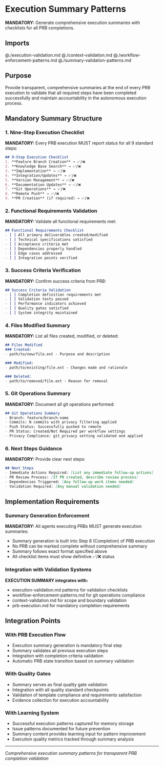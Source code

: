 # Execution Summary Patterns

**MANDATORY:** Generate comprehensive execution summaries with checklists for all PRB completions.

## Imports

@./execution-validation.md
@./context-validation.md
@./workflow-enforcement-patterns.md
@./summary-validation-patterns.md

## Purpose

Provide transparent, comprehensive summaries at the end of every PRB execution to validate that all required steps have been completed successfully and maintain accountability in the autonomous execution process.

## Mandatory Summary Structure

### 1. Nine-Step Execution Checklist
**MANDATORY:** Every PRB execution MUST report status for all 9 standard steps:

```markdown
## 9-Step Execution Checklist
1. **Feature Branch Creation** → ✅/❌
2. **Knowledge Base Search** → ✅/❌  
3. **Implementation** → ✅/❌
4. **Integration/Updates** → ✅/❌
5. **Version Management** → ✅/❌
6. **Documentation Updates** → ✅/❌
7. **Git Operations** → ✅/❌
8. **Remote Push** → ✅/❌
9. **PR Creation** (if required) → ✅/❌
```

### 2. Functional Requirements Validation
**MANDATORY:** Validate all functional requirements met:

```markdown
## Functional Requirements Checklist
- [ ] All primary deliverables created/modified
- [ ] Technical specifications satisfied
- [ ] Acceptance criteria met
- [ ] Dependencies properly handled
- [ ] Edge cases addressed
- [ ] Integration points verified
```

### 3. Success Criteria Verification
**MANDATORY:** Confirm success criteria from PRB:

```markdown
## Success Criteria Validation
- [ ] Completion definition requirements met
- [ ] Validation tests passed
- [ ] Performance indicators achieved
- [ ] Quality gates satisfied
- [ ] System integrity maintained
```

### 4. Files Modified Summary
**MANDATORY:** List all files created, modified, or deleted:

```markdown
## Files Modified
### Created:
- path/to/new/file.ext - Purpose and description

### Modified:
- path/to/existing/file.ext - Changes made and rationale

### Deleted:
- path/to/removed/file.ext - Reason for removal
```

### 5. Git Operations Summary
**MANDATORY:** Document all git operations performed:

```markdown
## Git Operations Summary
- Branch: feature/branch-name
- Commits: N commits with privacy filtering applied
- Push Status: Successfully pushed to remote
- PR Status: Created/Not Required per workflow settings
- Privacy Compliance: git_privacy setting validated and applied
```

### 6. Next Steps Guidance
**MANDATORY:** Provide clear next steps:

```markdown
## Next Steps
- Immediate Actions Required: [List any immediate follow-up actions]
- PR Review Process: [If PR created, describe review process]
- Dependencies Triggered: [Any follow-up work items needed]
- Validation Required: [Any manual validation needed]
```

## Implementation Requirements

### Summary Generation Enforcement
**MANDATORY:** All agents executing PRBs MUST generate execution summaries:
- Summary generation is built into Step 8 (Completion) of PRB execution
- No PRB can be marked complete without comprehensive summary
- Summary follows exact format specified above
- All checklist items must show definitive ✅/❌ status

### Integration with Validation Systems
**EXECUTION SUMMARY integrates with:**
- execution-validation.md patterns for validation checklists
- workflow-enforcement-patterns.md for git operations compliance
- context-validation.md for scope and boundary validation
- prb-execution.md for mandatory completion requirements

## Integration Points

### With PRB Execution Flow
- Execution summary generation is mandatory final step
- Summary validates all previous execution steps
- Integration with completion criteria validation
- Automatic PRB state transition based on summary validation

### With Quality Gates
- Summary serves as final quality gate validation
- Integration with all quality standard checkpoints
- Validation of template compliance and requirements satisfaction
- Evidence collection for execution accountability

### With Learning System
- Successful execution patterns captured for memory storage
- Issue patterns documented for future prevention
- Summary content provides learning input for pattern improvement
- Execution quality metrics tracked through summary analysis

---
*Comprehensive execution summary patterns for transparent PRB completion validation*